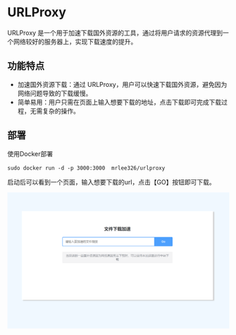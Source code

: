 # URLProxy

URLProxy 是一个用于加速下载国外资源的工具，通过将用户请求的资源代理到一个网络较好的服务器上，实现下载速度的提升。

## 功能特点

- 加速国外资源下载：通过 URLProxy，用户可以快速下载国外资源，避免因为网络问题导致的下载缓慢。
- 简单易用：用户只需在页面上输入想要下载的地址，点击下载即可完成下载过程，无需复杂的操作。

## 部署

使用Docker部署

```
sudo docker run -d -p 3000:3000  mrlee326/urlproxy
```

启动后可以看到一个页面，输入想要下载的url，点击【GO】按钮即可下载。

![首页](index.png)